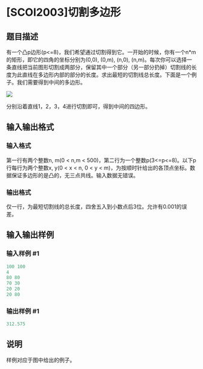 # [SCOI2003]切割多边形

## 题目描述

有一个凸p边形(p<=8)，我们希望通过切割得到它。一开始的时候，你有一个n*m的矩形，即它的四角的坐标分别为(0,0), (0,m), (n,0), (n,m)。每次你可以选择一条直线把当前图形切割成两部分，保留其中一个部分（另一部分扔掉）切割线的长度为此直线在多边形内部的部分的长度。求出最短的切割线总长度。下面是一个例子。我们需要得到中间的多边形。

![](https://cdn.luogu.com.cn/upload/pic/18468.png)

分别沿着直线1，2，3，4进行切割即可，得到中间的四边形。

## 输入输出格式

### 输入格式

第一行有两个整数n, m(0 < n,m < 500)，第二行为一个整数p(3<=p<=8)。以下p行每行为两个整数x, y(0 < x < n, 0 < y < m)，为按顺时针给出的各顶点坐标。数据保证多边形的是凸的，无三点共线。输入数据无错误。

### 输出格式

仅一行，为最短切割线的总长度，四舍五入到小数点后3位。允许有0.001的误差。

## 输入输出样例

### 输入样例 #1

```cpp
100 100
4
80 80
70 30
20 20
20 80
```


### 输出样例 #1

```cpp
312.575
```


## 说明

样例对应于图中给出的例子。

